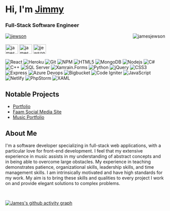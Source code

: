 <h1 align="left">Hi, I'm <a href="https://jamesjewson.netlify.app/">Jimmy</a></h1>

<h3 align="left">Full-Stack Software Engineer</h3>
<section align="left">
  <img align="right" src="https://github-readme-stats.vercel.app/api/top-langs?username=jamesjewson&show_icons=true&locale=en&layout=compact" alt="jamesjewson" />
  <a href="https://twitter.com/jjewson" target="blank"><img src="https://img.shields.io/twitter/follow/jjewson?logo=twitter&style=for-the-badge" alt="jjewson" /></a> 
  <div>
  <br/>
    <a href="https://linkedin.com/in/jamesjewson" target="blank"><img align="center" src="https://raw.githubusercontent.com/rahuldkjain/github-profile-readme-generator/master/src/images/icons/Social/linked-in-alt.svg" alt="james jewson" height="30" width="40" /></a>
    <a href="https://stackoverflow.com/users/16706229/james-jewson" target="blank"><img align="center" src="https://raw.githubusercontent.com/rahuldkjain/github-profile-readme-generator/master/src/images/icons/Social/stack-overflow.svg" alt="james jewson" height="30" width="40" /></a>
    <a href="https://twitter.com/jjewson" target="blank"><img align="center" src="https://raw.githubusercontent.com/rahuldkjain/github-profile-readme-generator/master/src/images/icons/Social/twitter.svg" alt="jjewson" height="30" width="40" /></a>
  </div>
  <br/>
  <section align="left"> 
  <img src="https://img.shields.io/badge/-React-45b8d8?style=flat-square&logo=react&logoColor=white" alt="React"/>
  <img src="https://img.shields.io/badge/-Heroku-430098?style=flat-square&logo=heroku&logoColor=white" alt="Heroku"/>
   <img src="https://img.shields.io/badge/-Git-F05032?style=flat-square&logo=git&logoColor=white" alt="Git"/>
   <img src="https://img.shields.io/badge/-NPM-CB3837?style=flat-square&logo=npm&logoColor=white" alt="NPM"/>
   <img src="https://img.shields.io/badge/-HTML5-E34F26?style=flat-square&logo=html5&logoColor=white" alt="HTML5"/>
   <img src="https://img.shields.io/badge/-MongoDB-13aa52?style=flat-square&logo=mongodb&logoColor=white" alt="MongoDB"/>
   <img src="https://img.shields.io/badge/-Nodejs-43853d?style=flat-square&logo=Node.js&logoColor=white" alt="Nodejs"/>
   <img src="https://img.shields.io/badge/-C%23-blue?style=flat-square&logo=csharp&logoColor=white" alt="C#"/>
   <img src="https://img.shields.io/badge/-C%2B%2B-brightgreen?style=flat-square&logo=cplusplus&logoColor=white" alt="C++" />
   <img src="https://img.shields.io/badge/-SQLServer-green?style=flat-square&logo=microsoftsqlserver&logoColor=white" alt="SQL Server" />
   <img src="https://img.shields.io/badge/-Xamarin.Forms-yellowgreen?style=flat-square&logo=xamarin&logoColor=white" alt="Xamrain.Forms" />
    <img src="https://img.shields.io/badge/-Python-blue?style=flat-square&logo=python&logoColor=white" alt="Python" />
   <img src="https://img.shields.io/badge/-jQuery-blueviolet?style=flat-square&logo=jquery&logoColor=white" alt="jQuery" />   
  <img src="https://img.shields.io/badge/-CSS3-ff69b4?style=flat-square&logo=css3&logoColor=white" alt="CSS3" />
  <img src="https://img.shields.io/badge/-Express-orange?style=flat-square&logo=express&logoColor=white" alt="Express" />
 <img src="https://img.shields.io/badge/-AzureDevops-red?style=flat-square&logo=azuredevops&logoColor=white" alt="Azure Devops" />
 <img src="https://img.shields.io/badge/-Bitbucket-red?style=flat-square&logo=bitbucket&logoColor=white" alt="Bigbucket" />
 <img src="https://img.shields.io/badge/-Code_Igniter-green?style=flat-square&logo=codeigniter&logoColor=white" alt="Code Igniter" />
 <img src="https://img.shields.io/badge/-JavaScript-blue?style=flat-square&logo=javascript&logoColor=white" alt="JavaScript" />
 <img src="https://img.shields.io/badge/-Netlify-yellow?style=flat-square&logo=netlify&logoColor=white" alt="Netlify" />
  <img src="https://img.shields.io/badge/-PhpStorm-blueviolet?style=flat-square&logo=phpstorm&logoColor=white" alt="PhpStorm" />
  <img src="https://img.shields.io/badge/-XAML-brightgreen?style=flat-square&logo=xaml&logoColor=white" alt="XAML" /> 
</section>
  <h2>Notable Projects</h2>
  <ul>
    <li><a href="https://jamesjewson.netlify.app/#">Portfolio</a></li>
    <li><a href="https://faamapp.netlify.app/">Faam Social Media Site</a></li>
    <li><a href="https://jewsonmusic.netlify.app/">Music Portfolio</a></li>
  </ul>



  <div align="left">
  <h2>About Me</h2>
  <p >I'm a software developer specializing in full-stack web applications, with a particular love for front-end development. I feel that my extensive experience in music assists in my understanding of abstract concepts and in being able to overcome large obstacles. My experience in teaching demonstrates patience, organizational skills, leadership skills, and time management skills. I am intrinsically motivated and have high standards for my work. My aim is to bring these skills and qualities to every project I work on and provide elegant solutions to complex problems.</p>
  </div>
  <br/>


</section>


[![James's github activity graph](https://activity-graph.herokuapp.com/graph?username=jamesjewson&theme=react-dark)](https://github.com/jamesjewson/github-readme-activity-graph)
